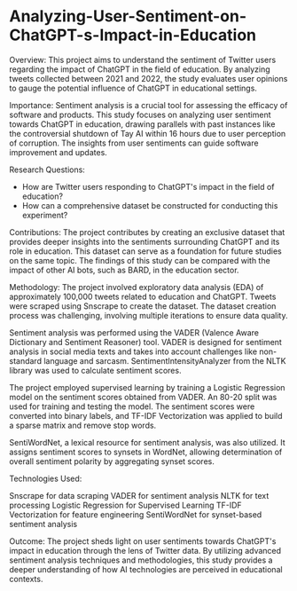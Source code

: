 # Analyzing-User-Sentiment-on-ChatGPT-s-Impact-in-Education

Overview:
This project aims to understand the sentiment of Twitter users regarding the impact of ChatGPT in the field of education. By analyzing tweets collected between 2021 and 2022, the study evaluates user opinions to gauge the potential influence of ChatGPT in educational settings.

Importance:
Sentiment analysis is a crucial tool for assessing the efficacy of software and products. This study focuses on analyzing user sentiment towards ChatGPT in education, drawing parallels with past instances like the controversial shutdown of Tay AI within 16 hours due to user perception of corruption. The insights from user sentiments can guide software improvement and updates.

Research Questions:

* How are Twitter users responding to ChatGPT's impact in the field of education?
* How can a comprehensive dataset be constructed for conducting this experiment?
  
Contributions:
The project contributes by creating an exclusive dataset that provides deeper insights into the sentiments surrounding ChatGPT and its role in education. This dataset can serve as a foundation for future studies on the same topic. The findings of this study can be compared with the impact of other AI bots, such as BARD, in the education sector.

Methodology:
The project involved exploratory data analysis (EDA) of approximately 100,000 tweets related to education and ChatGPT. Tweets were scraped using Snscrape to create the dataset. The dataset creation process was challenging, involving multiple iterations to ensure data quality.

Sentiment analysis was performed using the VADER (Valence Aware Dictionary and Sentiment Reasoner) tool. VADER is designed for sentiment analysis in social media texts and takes into account challenges like non-standard language and sarcasm. SentimentIntensityAnalyzer from the NLTK library was used to calculate sentiment scores.

The project employed supervised learning by training a Logistic Regression model on the sentiment scores obtained from VADER. An 80-20 split was used for training and testing the model. The sentiment scores were converted into binary labels, and TF-IDF Vectorization was applied to build a sparse matrix and remove stop words.

SentiWordNet, a lexical resource for sentiment analysis, was also utilized. It assigns sentiment scores to synsets in WordNet, allowing determination of overall sentiment polarity by aggregating synset scores.

Technologies Used:

Snscrape for data scraping
VADER for sentiment analysis
NLTK for text processing
Logistic Regression for Supervised Learning
TF-IDF Vectorization for feature engineering
SentiWordNet for synset-based sentiment analysis

Outcome:
The project sheds light on user sentiments towards ChatGPT's impact in education through the lens of Twitter data. By utilizing advanced sentiment analysis techniques and methodologies, this study provides a deeper understanding of how AI technologies are perceived in educational contexts.



